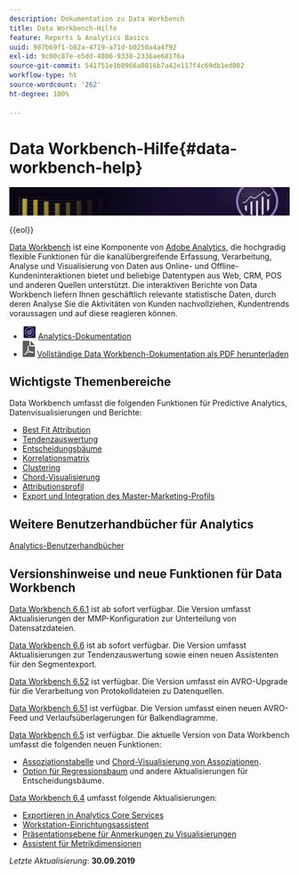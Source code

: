 ```yaml
---
description: Dokumentation zu Data Workbench
title: Data Workbench-Hilfe
feature: Reports & Analytics Basics
uuid: 987b69f1-b82a-4719-a71d-b0250a4a4f92
exl-id: 9c00c87e-e5dd-4806-9338-2336ae68176a
source-git-commit: 541751e1b8966a0816b7a42e117f4c69db1ed002
workflow-type: ht
source-wordcount: '262'
ht-degree: 100%

---
```


# Data Workbench-Hilfe{#data-workbench-help}

![Banner](/help/home/assets/doc_banner_workbench.png)

{{eol}}

[Data Workbench](http://www.adobe.com/de/solutions/digital-analytics/data-workbench.html) ist eine Komponente von [Adobe Analytics](http://www.adobe.com/de/solutions/digital-analytics.html), die hochgradig flexible Funktionen für die kanalübergreifende Erfassung, Verarbeitung, Analyse und Visualisierung von Daten aus Online- und Offline-Kundeninteraktionen bietet und beliebige Datentypen aus Web, CRM, POS und anderen Quellen unterstützt. Die interaktiven Berichte von Data Workbench liefern Ihnen geschäftlich relevante statistische Daten, durch deren Analyse Sie die Aktivitäten von Kunden nachvollziehen, Kundentrends voraussagen und auf diese reagieren können.

* ![Analytics-Symbol](assets/analytics-icon-24.png) [Analytics-Dokumentation](https://experienceleague.adobe.com/docs/analytics.html?lang=de)
* ![PDF-Symbol](assets/pdf_icon.png) [Vollständige Data Workbench-Dokumentation als PDF herunterladen](/help/home/assets/data-workbench.pdf)

## Wichtigste Themenbereiche

Data Workbench umfasst die folgenden Funktionen für Predictive Analytics, Datenvisualisierungen und Berichte:

* [Best Fit Attribution](/help/home/c-get-started/c-attribution-profiles/c-attrib-algorithmic/c-attrib-algorithmic.md)
* [Tendenzauswertung](/help/home/c-get-started/c-analysis-vis/c-visitor-propensity/c-visitor-propensity.md)
* [Entscheidungsbäume](/help/home/c-get-started/c-analysis-vis/c-decision-trees/c-decision-trees.md)
* [Korrelationsmatrix](/help/home/c-get-started/c-analysis-vis/c-correlation-analysis/c-correlation-analysis.md)
* [Clustering](/help/home/c-get-started/c-analysis-vis/c-visitor-cluster/c-visitor-cluster.md)
* [Chord-Visualisierung](/help/home/c-get-started/c-analysis-vis/c-chord-visualization.md)
* [Attributionsprofil](/help/home/c-get-started/c-attribution-profiles/c-rules-attrib/c-rules-attrib.md)
* [Export und Integration des Master-Marketing-Profils](/help/home/c-get-started/c-exp-data-seg-exp/c-mmp-integration.md)

## Weitere Benutzerhandbücher für Analytics

[Analytics-Benutzerhandbücher](https://experienceleague.adobe.com/docs/analytics.html?lang=de)

## Versionshinweise und neue Funktionen für Data Workbench

[Data Workbench 6.6.1](/help/home/c-release-notes-insight/c-6-6-1.md) ist ab sofort verfügbar. Die Version umfasst Aktualisierungen der MMP-Konfiguration zur Unterteilung von Datensatzdateien.

[Data Workbench 6.6](/help/home/c-release-notes-insight/c-6-6.md) ist ab sofort verfügbar. Die Version umfasst Aktualisierungen zur Tendenzauswertung sowie einen neuen Assistenten für den Segmentexport.

[Data Workbench 6.52](/help/home/c-release-notes-insight/c-6-52.md) ist verfügbar. Die Version umfasst ein AVRO-Upgrade für die Verarbeitung von Protokolldateien zu Datenquellen.

[Data Workbench 6.51](/help/home/c-release-notes-insight/c-6-51.md) ist verfügbar. Die Version umfasst einen neuen AVRO-Feed und Verlaufsüberlagerungen für Balkendiagramme.

[Data Workbench 6.5](/help/home/c-release-notes-insight/c-6-5.md) ist verfügbar. Die aktuelle Version von Data Workbench umfasst die folgenden neuen Funktionen:

* [Assoziationstabelle](/help/home/c-get-started/c-analysis-vis/associations-visualization.md) und [Chord-Visualisierung von Assoziationen](/help/home/c-get-started/c-analysis-vis/associations-chord.md).
* [Option für Regressionsbaum](/help/home/c-get-started/c-analysis-vis/c-decision-trees/c-decision-trees-regression.md) und andere Aktualisierungen für Entscheidungsbäume.

[Data Workbench 6.4](/help/home/c-release-notes-insight/c-6-4/c-6-4.md) umfasst folgende Aktualisierungen:

* [Exportieren in Analytics Core Services](/help/home/c-release-notes-insight/c-6-4/dwb-crs-integration.md)
* [Workstation-Einrichtungsassistent](/help/home/c-install-insight/install-setup/dwb-client-installer.md)
* [Präsentationsebene für Anmerkungen zu Visualisierungen](/help/home/c-get-started/c-vis/c-present-layer.md)
* [Assistent für Metrikdimensionen](/help/home/c-get-started/c-vis/dwb-create-metricdim/dwb-create-metricdim.md)

*Letzte Aktualisierung*: **30.09.2019**
